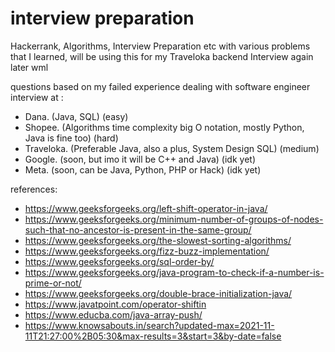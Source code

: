# interview preparation
Hackerrank, Algorithms, Interview Preparation etc with various problems that I learned, will be using this for my Traveloka backend Interview again later wml

questions based on my failed experience dealing with software engineer interview at :
- Dana. (Java, SQL) (easy)
- Shopee. (Algorithms time complexity big O notation, mostly Python, Java is fine too) (hard)
- Traveloka. (Preferable Java, also a plus, System Design SQL) (medium)
- Google. (soon, but imo it will be C++ and Java) (idk yet)
- Meta. (soon, can be Java, Python, PHP or Hack) (idk yet)

references: 
- https://www.geeksforgeeks.org/left-shift-operator-in-java/
- https://www.geeksforgeeks.org/minimum-number-of-groups-of-nodes-such-that-no-ancestor-is-present-in-the-same-group/
- https://www.geeksforgeeks.org/the-slowest-sorting-algorithms/
- https://www.geeksforgeeks.org/fizz-buzz-implementation/
- https://www.geeksforgeeks.org/sql-order-by/
- https://www.geeksforgeeks.org/java-program-to-check-if-a-number-is-prime-or-not/
- https://www.geeksforgeeks.org/double-brace-initialization-java/
- https://www.javatpoint.com/operator-shiftin
- https://www.educba.com/java-array-push/
- https://www.knowsabouts.in/search?updated-max=2021-11-11T21:27:00%2B05:30&max-results=3&start=3&by-date=false
